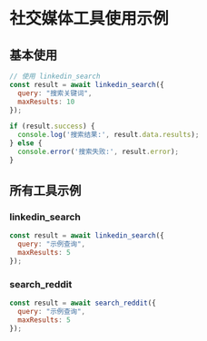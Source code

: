 # 社交媒体工具使用示例

## 基本使用

```javascript
// 使用 linkedin_search
const result = await linkedin_search({
  query: "搜索关键词",
  maxResults: 10
});

if (result.success) {
  console.log('搜索结果:', result.data.results);
} else {
  console.error('搜索失败:', result.error);
}
```

## 所有工具示例

### linkedin_search

```javascript
const result = await linkedin_search({
  query: "示例查询",
  maxResults: 5
});
```

### search_reddit

```javascript
const result = await search_reddit({
  query: "示例查询",
  maxResults: 5
});
```


